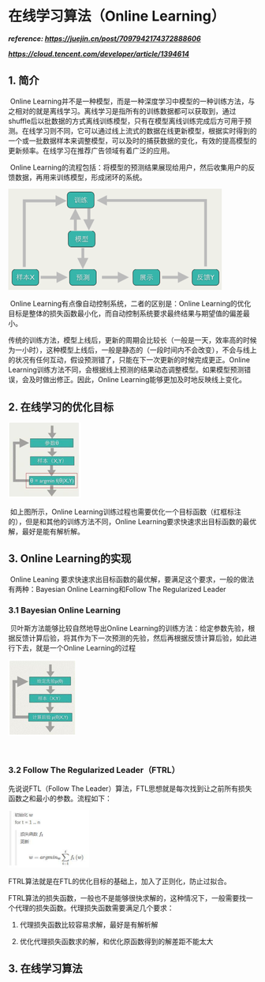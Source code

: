 # 在线学习算法（Online Learning）

***reference:  https://juejin.cn/post/7097942174372888606***

***https://cloud.tencent.com/developer/article/1394614***

## 1. 简介

​	Online Learning并不是一种模型，而是一种深度学习中模型的一种训练方法，与之相对的就是离线学习。离线学习是指所有的训练数据都可以获取到，通过shuffle后以批数据的方式离线训练模型，只有在模型离线训练完成后方可用于预测。在线学习则不同，它可以通过线上流式的数据在线更新模型，根据实时得到的一个或一批数据样本来调整模型，可以及时的捕获数据的变化，有效的提高模型的更新频率。在线学习在推荐广告领域有着广泛的应用。

​	Online Learning的流程包括：将模型的预测结果展现给用户，然后收集用户的反馈数据，再用来训练模型，形成闭环的系统。

<img src="assets/8. Online Learning/image-20221119213124667.png" alt="image-20221119213124667" style="zoom:50%;" />

​	Online Learning有点像自动控制系统，二者的区别是：Online Learning的优化目标是整体的损失函数最小化，而自动控制系统要求最终结果与期望值的偏差最小。

​	传统的训练方法，模型上线后，更新的周期会比较长（一般是一天，效率高的时候为一小时），这种模型上线后，一般是静态的（一段时间内不会改变），不会与线上的状况有任何互动，假设预测错了，只能在下一次更新的时候完成更正。Online Learning训练方法不同，会根据线上预测的结果动态调整模型。如果模型预测错误，会及时做出修正。因此，Online Learning能够更加及时地反映线上变化。

## 2. 在线学习的优化目标

<img src="assets/8. Online Learning/image-20221119215431036.png" alt="image-20221119215431036" style="zoom:50%;" />

​	如上图所示，Online Learning训练过程也需要优化一个目标函数（红框标注的），但是和其他的训练方法不同，Online Learning要求快速求出目标函数的最优解，最好是能有解析解。

## 3. Online Learning的实现

​	Online Leaning 要求快速求出目标函数的最优解，要满足这个要求，一般的做法有两种：Bayesian Online Learning和Follow The Regularized Leader

### 3.1 Bayesian Online Learning

​	贝叶斯方法能够比较自然地导出Online Learning的训练方法：给定参数先验，根据反馈计算后验，将其作为下一次预测的先验，然后再根据反馈计算后验，如此进行下去，就是一个Online Learning的过程

<img src="assets/8. Online Learning/image-20221120094146393.png" alt="image-20221120094146393" style="zoom:50%;" />

​	

### 3.2 Follow The Regularized Leader（FTRL）

先说说FTL（Follow The Leader）算法，FTL思想就是每次找到让之前所有损失函数之和最小的参数。流程如下：

<img src="assets/8. Online Learning/image-20221120095221008.png" alt="image-20221120095221008" style="zoom:50%;" />

FTRL算法就是在FTL的优化目标的基础上，加入了正则化，防止过拟合。

FTRL算法的损失函数，一般也不是能够很快求解的，这种情况下，一般需要找一个代理的损失函数。代理损失函数需要满足几个要求：

1.  代理损失函数比较容易求解，最好是有解析解

2.  优化代理损失函数求的解，和优化原函数得到的解差距不能太大

## 3. 在线学习算法

